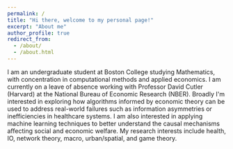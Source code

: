 ```yaml
---
permalink: /
title: "Hi there, welcome to my personal page!"
excerpt: "About me"
author_profile: true
redirect_from: 
  - /about/
  - /about.html
---
```


I am an undergraduate student at Boston College studying Mathematics, with concentration in computational methods and applied economics. I am currently on a leave of absence working with Professor David Cutler (Harvard) at the National Bureau of Economic Research (NBER). Broadly I'm interested in exploring how algorithms informed by economic theory can be used to address real-world failures such as information asymmetries or inefficiencies in healthcare systems. I am also interested in applying machine learning techniques to better understand the causal mechanisms affecting social and economic welfare. My research interests include health, IO, network theory, macro, urban/spatial, and game theory. 







